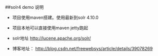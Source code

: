 ##solr4 demo  说明

- 项目使用maven搭建。使用最新到solr 4.10.0
- 项目本地可以直接使用maven jetty跑起
- solr地址 http://lucene.apache.org/solr/

- 博客地址：  http://blog.csdn.net/freewebsys/article/details/39078269

